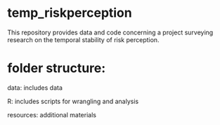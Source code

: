 # temp_riskperception

This repository provides data and code concerning a project surveying research on the temporal stability of risk perception.

# folder structure:

data: includes data

R: includes scripts for wrangling and analysis

resources: additional materials
